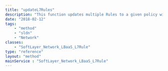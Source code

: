```yaml
---
title: "updateL7Rules"
description: "This function updates multiple Rules to a given policy with all the details for rules. "
date: "2018-02-12"
tags:
    - "method"
    - "sldn"
    - "Network"
classes:
    - "SoftLayer_Network_LBaaS_L7Rule"
type: "reference"
layout: "method"
mainService : "SoftLayer_Network_LBaaS_L7Rule"
---
```

